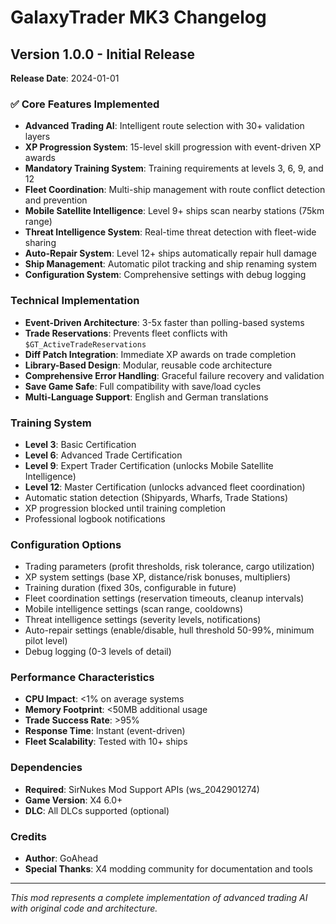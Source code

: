 # GalaxyTrader MK3 Changelog

## Version 1.0.0 - Initial Release
**Release Date**: 2024-01-01

### ✅ Core Features Implemented
- **Advanced Trading AI**: Intelligent route selection with 30+ validation layers
- **XP Progression System**: 15-level skill progression with event-driven XP awards
- **Mandatory Training System**: Training requirements at levels 3, 6, 9, and 12
- **Fleet Coordination**: Multi-ship management with route conflict detection and prevention
- **Mobile Satellite Intelligence**: Level 9+ ships scan nearby stations (75km range)
- **Threat Intelligence System**: Real-time threat detection with fleet-wide sharing
- **Auto-Repair System**: Level 12+ ships automatically repair hull damage
- **Ship Management**: Automatic pilot tracking and ship renaming system
- **Configuration System**: Comprehensive settings with debug logging

### Technical Implementation
- **Event-Driven Architecture**: 3-5x faster than polling-based systems
- **Trade Reservations**: Prevents fleet conflicts with `$GT_ActiveTradeReservations`
- **Diff Patch Integration**: Immediate XP awards on trade completion
- **Library-Based Design**: Modular, reusable code architecture
- **Comprehensive Error Handling**: Graceful failure recovery and validation
- **Save Game Safe**: Full compatibility with save/load cycles
- **Multi-Language Support**: English and German translations

### Training System
- **Level 3**: Basic Certification
- **Level 6**: Advanced Trade Certification  
- **Level 9**: Expert Trader Certification (unlocks Mobile Satellite Intelligence)
- **Level 12**: Master Certification (unlocks advanced fleet coordination)
- Automatic station detection (Shipyards, Wharfs, Trade Stations)
- XP progression blocked until training completion
- Professional logbook notifications

### Configuration Options
- Trading parameters (profit thresholds, risk tolerance, cargo utilization)
- XP system settings (base XP, distance/risk bonuses, multipliers)
- Training duration (fixed 30s, configurable in future)
- Fleet coordination settings (reservation timeouts, cleanup intervals)
- Mobile intelligence settings (scan range, cooldowns)
- Threat intelligence settings (severity levels, notifications)
- Auto-repair settings (enable/disable, hull threshold 50-99%, minimum pilot level)
- Debug logging (0-3 levels of detail)

### Performance Characteristics
- **CPU Impact**: <1% on average systems
- **Memory Footprint**: <50MB additional usage
- **Trade Success Rate**: >95%
- **Response Time**: Instant (event-driven)
- **Fleet Scalability**: Tested with 10+ ships

### Dependencies
- **Required**: SirNukes Mod Support APIs (ws_2042901274)
- **Game Version**: X4 6.0+
- **DLC**: All DLCs supported (optional)

### Credits
- **Author**: GoAhead
- **Special Thanks**: X4 modding community for documentation and tools

---

*This mod represents a complete implementation of advanced trading AI with original code and architecture.* 
